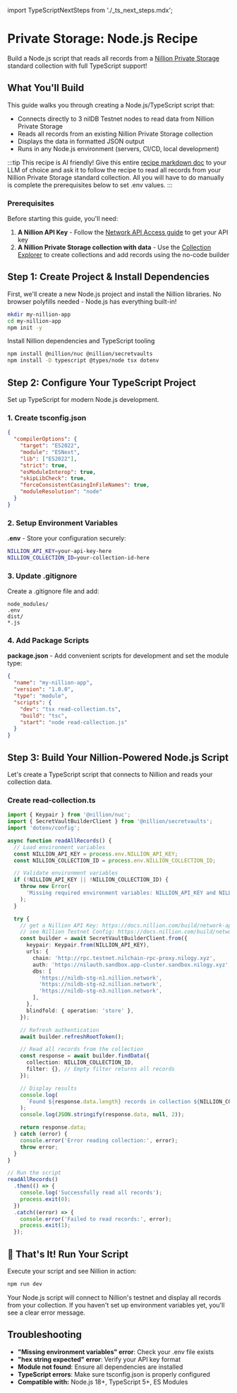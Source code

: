 import TypeScriptNextSteps from './\_ts_next_steps.mdx';

# Private Storage: Node.js Recipe

Build a Node.js script that reads all records from a [Nillion Private Storage](/build/private-storage/overview) standard collection with full TypeScript support!

## What You'll Build

This guide walks you through creating a Node.js/TypeScript script that:

- Connects directly to 3 nilDB Testnet nodes to read data from Nillion Private Storage
- Reads all records from an existing Nillion Private Storage collection
- Displays the data in formatted JSON output
- Runs in any Node.js environment (servers, CI/CD, local development)

:::tip
This recipe is AI friendly! Give this entire [recipe markdown doc](https://github.com/NillionNetwork/nillion-docs/blob/main/docs/build/private-storage/platform-nodejs.md) to your LLM of choice and ask it to follow the recipe to read all records from your Nillion Private Storage standard collection. All you will have to do manually is complete the prerequisites below to set .env values.
:::

### Prerequisites

Before starting this guide, you'll need:

1. **A Nillion API Key** - Follow the [Network API Access guide](/build/network-api-access) to get your API key
2. **A Nillion Private Storage collection with data** - Use the [Collection Explorer](/build/private-storage/collection-explorer) to create collections and add records using the no-code builder

## Step 1: Create Project & Install Dependencies

First, we'll create a new Node.js project and install the Nillion libraries. No browser polyfills needed - Node.js has everything built-in!

```bash
mkdir my-nillion-app
cd my-nillion-app
npm init -y
```

Install Nillion dependencies and TypeScript tooling

```bash
npm install @nillion/nuc @nillion/secretvaults
npm install -D typescript @types/node tsx dotenv
```

## Step 2: Configure Your TypeScript Project

Set up TypeScript for modern Node.js development.

### 1. Create tsconfig.json

```json
{
  "compilerOptions": {
    "target": "ES2022",
    "module": "ESNext",
    "lib": ["ES2022"],
    "strict": true,
    "esModuleInterop": true,
    "skipLibCheck": true,
    "forceConsistentCasingInFileNames": true,
    "moduleResolution": "node"
  }
}
```

### 2. Setup Environment Variables

**.env** - Store your configuration securely:

```bash
NILLION_API_KEY=your-api-key-here
NILLION_COLLECTION_ID=your-collection-id-here
```

### 3. Update .gitignore

Create a .gitignore file and add:

```
node_modules/
.env
dist/
*.js
```

### 4. Add Package Scripts

**package.json** - Add convenient scripts for development and set the module type:

```json
{
  "name": "my-nillion-app",
  "version": "1.0.0",
  "type": "module",
  "scripts": {
    "dev": "tsx read-collection.ts",
    "build": "tsc",
    "start": "node read-collection.js"
  }
}
```

## Step 3: Build Your Nillion-Powered Node.js Script

Let's create a TypeScript script that connects to Nillion and reads your collection data.

### Create read-collection.ts

```typescript
import { Keypair } from '@nillion/nuc';
import { SecretVaultBuilderClient } from '@nillion/secretvaults';
import 'dotenv/config';

async function readAllRecords() {
  // Load environment variables
  const NILLION_API_KEY = process.env.NILLION_API_KEY;
  const NILLION_COLLECTION_ID = process.env.NILLION_COLLECTION_ID;

  // Validate environment variables
  if (!NILLION_API_KEY || !NILLION_COLLECTION_ID) {
    throw new Error(
      'Missing required environment variables: NILLION_API_KEY and NILLION_COLLECTION_ID'
    );
  }

  try {
    // get a Nillion API Key: https://docs.nillion.com/build/network-api-access
    // see Nillion Testnet Config: https://docs.nillion.com/build/network-config#nildb-nodes
    const builder = await SecretVaultBuilderClient.from({
      keypair: Keypair.from(NILLION_API_KEY),
      urls: {
        chain: 'http://rpc.testnet.nilchain-rpc-proxy.nilogy.xyz',
        auth: 'https://nilauth.sandbox.app-cluster.sandbox.nilogy.xyz',
        dbs: [
          'https://nildb-stg-n1.nillion.network',
          'https://nildb-stg-n2.nillion.network',
          'https://nildb-stg-n3.nillion.network',
        ],
      },
      blindfold: { operation: 'store' },
    });

    // Refresh authentication
    await builder.refreshRootToken();

    // Read all records from the collection
    const response = await builder.findData({
      collection: NILLION_COLLECTION_ID,
      filter: {}, // Empty filter returns all records
    });

    // Display results
    console.log(
      `Found ${response.data.length} records in collection ${NILLION_COLLECTION_ID}:`
    );
    console.log(JSON.stringify(response.data, null, 2));

    return response.data;
  } catch (error) {
    console.error('Error reading collection:', error);
    throw error;
  }
}

// Run the script
readAllRecords()
  .then(() => {
    console.log('Successfully read all records');
    process.exit(0);
  })
  .catch((error) => {
    console.error('Failed to read records:', error);
    process.exit(1);
  });
```

## 🎉 That's It! Run Your Script

Execute your script and see Nillion in action:

```bash
npm run dev
```

Your Node.js script will connect to Nillion's testnet and display all records from your collection. If you haven't set up environment variables yet, you'll see a clear error message.

## Troubleshooting

- **"Missing environment variables" error**: Check your .env file exists
- **"hex string expected" error**: Verify your API key format
- **Module not found**: Ensure all dependencies are installed
- **TypeScript errors**: Make sure tsconfig.json is properly configured
- **Compatible with:** Node.js 18+, TypeScript 5+, ES Modules

<TypeScriptNextSteps/>
